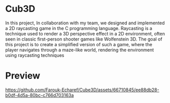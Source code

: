 # Cub3D

In this project, In collaboration with my team, we designed and implemented a 2D raycasting game in the
C programming language. Raycasting is a technique used to render a 3D perspective effect in a 2D
environment, often seen in classic first-person shooter games like Wolfenstein 3D. The goal of this project
is to create a simplified version of such a game, where the player navigates through a maze-like world,
rendering the environment using raycasting techniques

# Preview



https://github.com/Farouk-Echaref/Cube3D/assets/66710845/ee88db28-b0df-4d5a-80bc-c766d703163a

